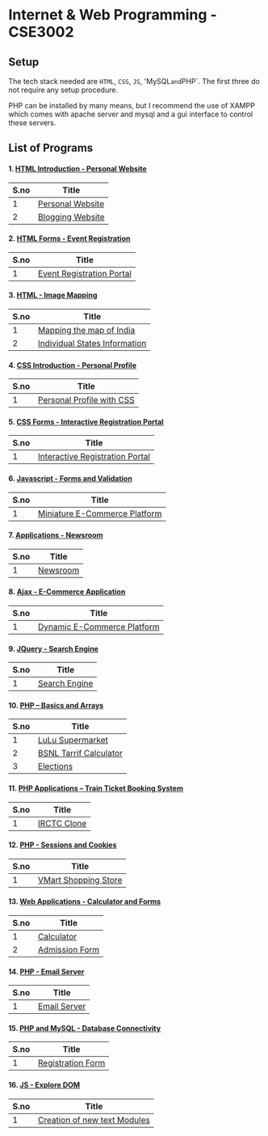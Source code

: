 # Internet & Web Programming - CSE3002

## Setup

The tech stack needed are `HTML`, `CSS`, `JS`, 'MySQL` and `PHP`. The first three do not require any setup procedure.

PHP can be installed by many means, but I recommend the use of XAMPP which comes with apache server and mysql and a gui interface to control these servers.


## List of Programs

#### 1. [HTML Introduction - Personal Website](./Personal_Website_Lab_1)

| S.no | Title |
| ---- | --------------------- |
| 1 | [Personal Website](./Personal_Website_Lab_1/Home.html) |
| 2 | [Blogging Website](./Personal_Website_Lab_1/Blog.html) |


#### 2. [HTML Forms - Event Registration](./Event_Registration_Lab_2)

| S.no | Title |
| ---- | --------------------- |
| 1 | [Event Registration Portal](./Event_Registration_Lab_2/Home.html) |


#### 3. [HTML - Image Mapping](./Image_Mapping_Lab_3)

| S.no | Title |
| ---- | --------------------- |
| 1 | [Mapping the map of India](./Image_Mapping_Lab_3/Home.html) |
| 2 | [Individual States Information](./Image_Mapping_Lab_3/States/) |


#### 4. [CSS Introduction - Personal Profile](./Personal_Profile_Lab_4)

| S.no | Title |
| ---- | --------------------- |
| 1 | [Personal Profile with CSS](./Personal_Profile_Lab_4/Home.html) |


#### 5. [CSS Forms - Interactive Registration Portal](./Registration_Portal_Lab_5)

| S.no | Title |
| ---- | --------------------- |
| 1 | [Interactive Registration Portal](./Registration_Portal_Lab_5/home.html) |


#### 6. [Javascript - Forms and Validation](./Form_Validation_Lab_6)

| S.no | Title |
| ---- | --------------------- |
| 1 | [Miniature E-Commerce Platform](./Form_Validation_Lab_6/home.html) |


#### 7. [Applications - Newsroom](./News_Post_Lab_7)

| S.no | Title |
| ---- | --------------------- |
| 1 | [Newsroom](./News_Post_Lab_7/home.html) |


#### 8. [Ajax - E-Commerce Application](./Dynamic_Ecommerce_Lab_8)

| S.no | Title |
| ---- | --------------------- |
| 1 | [Dynamic E-Commerce Platform](./Dynamic_Ecommerce_Lab_8/home.html) |


#### 9. [JQuery - Search Engine](./Search_Engine_Lab_9)

| S.no | Title |
| ---- | --------------------- |
| 1 | [Search Engine](./Search_Engine_Lab_9/home.html) |


#### 10. [PHP – Basics and Arrays](./PHP_Basics_Lab_10)

| S.no | Title |
| ---- | --------------------- |
| 1 | [LuLu Supermarket](./PHP_Basics_Lab_10/Supermarket.php) |
| 2 | [BSNL Tarrif Calculator](./PHP_Basics_Lab_10/tarrif_calculator.php) |
| 3 | [Elections](./PHP_Basics_Lab_10/elections.php) |


#### 11. [PHP Applications – Train Ticket Booking System](./Train_Ticket_Booking_Lab_11)

| S.no | Title |
| ---- | --------------------- |
| 1 | [IRCTC Clone](./Train_Ticket_Booking_Lab_11/home.html) |


#### 12. [PHP - Sessions and Cookies](./Shooping_Cart_Lab_12)

| S.no | Title |
| ---- | --------------------- |
| 1 | [VMart Shopping Store](./Shooping_Cart_Lab_12/home.html) |


#### 13. [Web Applications - Calculator and Forms](./Forms_and_Calculator_Lab_13)

| S.no | Title |
| ---- | --------------------- |
| 1 | [Calculator](./Forms_and_Calculator_Lab_13/Calculator/home.php) |
| 2 | [Admission Form](./Forms_and_Calculator_Lab_13/Admission/home.html) |


#### 14. [PHP - Email Server](./Email_Lab_14)

| S.no | Title |
| ---- | --------------------- |
| 1 | [Email Server](./Email_Lab_14/) |


#### 15. [PHP and MySQL - Database Connectivity](./Database_Connectivity_Lab_15)

| S.no | Title |
| ---- | --------------------- |
| 1 | [Registration Form](./Database_Connectivity_Lab_15/) |


#### 16. [JS - Explore DOM](./DOM_Lab_16)

| S.no | Title |
| ---- | --------------------- |
| 1 | [Creation of new text Modules](./DOM_Lab_16/) |

